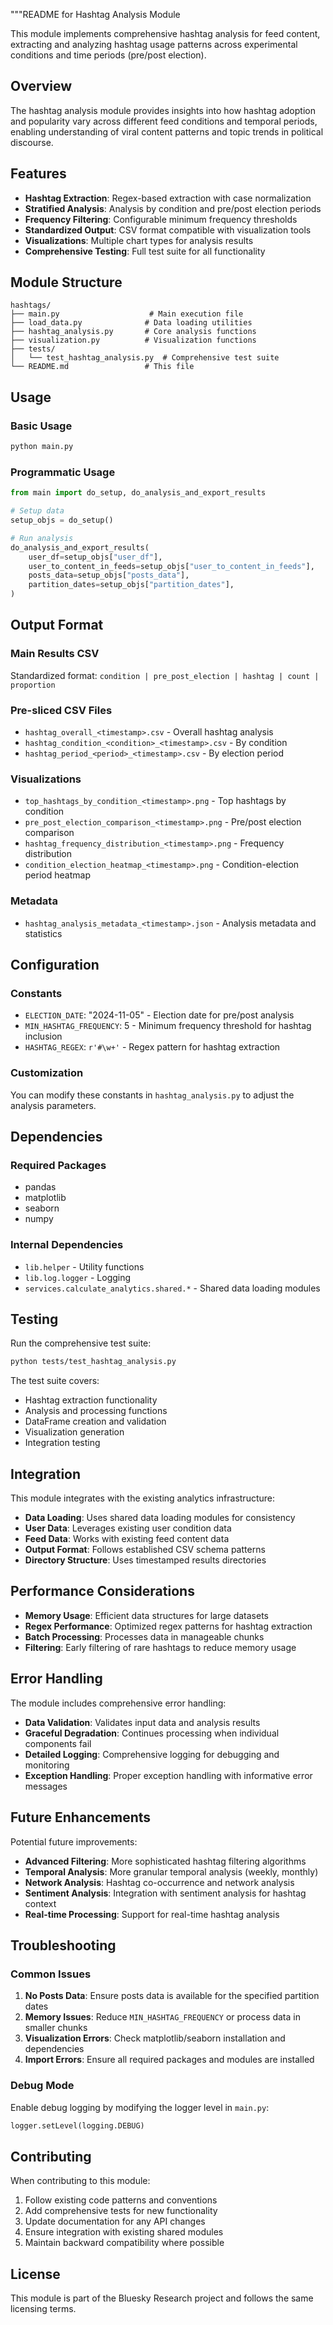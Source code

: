 """README for Hashtag Analysis Module

This module implements comprehensive hashtag analysis for feed content,
extracting and analyzing hashtag usage patterns across experimental 
conditions and time periods (pre/post election).

## Overview

The hashtag analysis module provides insights into how hashtag adoption 
and popularity vary across different feed conditions and temporal periods,
enabling understanding of viral content patterns and topic trends in 
political discourse.

## Features

- **Hashtag Extraction**: Regex-based extraction with case normalization
- **Stratified Analysis**: Analysis by condition and pre/post election periods
- **Frequency Filtering**: Configurable minimum frequency thresholds
- **Standardized Output**: CSV format compatible with visualization tools
- **Visualizations**: Multiple chart types for analysis results
- **Comprehensive Testing**: Full test suite for all functionality

## Module Structure

```
hashtags/
├── main.py                    # Main execution file
├── load_data.py              # Data loading utilities
├── hashtag_analysis.py       # Core analysis functions
├── visualization.py          # Visualization functions
├── tests/
│   └── test_hashtag_analysis.py  # Comprehensive test suite
└── README.md                 # This file
```

## Usage

### Basic Usage

```bash
python main.py
```

### Programmatic Usage

```python
from main import do_setup, do_analysis_and_export_results

# Setup data
setup_objs = do_setup()

# Run analysis
do_analysis_and_export_results(
    user_df=setup_objs["user_df"],
    user_to_content_in_feeds=setup_objs["user_to_content_in_feeds"],
    posts_data=setup_objs["posts_data"],
    partition_dates=setup_objs["partition_dates"],
)
```

## Output Format

### Main Results CSV
Standardized format: `condition | pre_post_election | hashtag | count | proportion`

### Pre-sliced CSV Files
- `hashtag_overall_<timestamp>.csv` - Overall hashtag analysis
- `hashtag_condition_<condition>_<timestamp>.csv` - By condition
- `hashtag_period_<period>_<timestamp>.csv` - By election period

### Visualizations
- `top_hashtags_by_condition_<timestamp>.png` - Top hashtags by condition
- `pre_post_election_comparison_<timestamp>.png` - Pre/post election comparison
- `hashtag_frequency_distribution_<timestamp>.png` - Frequency distribution
- `condition_election_heatmap_<timestamp>.png` - Condition-election period heatmap

### Metadata
- `hashtag_analysis_metadata_<timestamp>.json` - Analysis metadata and statistics

## Configuration

### Constants
- `ELECTION_DATE`: "2024-11-05" - Election date for pre/post analysis
- `MIN_HASHTAG_FREQUENCY`: 5 - Minimum frequency threshold for hashtag inclusion
- `HASHTAG_REGEX`: `r'#\w+'` - Regex pattern for hashtag extraction

### Customization
You can modify these constants in `hashtag_analysis.py` to adjust the analysis parameters.

## Dependencies

### Required Packages
- pandas
- matplotlib
- seaborn
- numpy

### Internal Dependencies
- `lib.helper` - Utility functions
- `lib.log.logger` - Logging
- `services.calculate_analytics.shared.*` - Shared data loading modules

## Testing

Run the comprehensive test suite:

```bash
python tests/test_hashtag_analysis.py
```

The test suite covers:
- Hashtag extraction functionality
- Analysis and processing functions
- DataFrame creation and validation
- Visualization generation
- Integration testing

## Integration

This module integrates with the existing analytics infrastructure:

- **Data Loading**: Uses shared data loading modules for consistency
- **User Data**: Leverages existing user condition data
- **Feed Data**: Works with existing feed content data
- **Output Format**: Follows established CSV schema patterns
- **Directory Structure**: Uses timestamped results directories

## Performance Considerations

- **Memory Usage**: Efficient data structures for large datasets
- **Regex Performance**: Optimized regex patterns for hashtag extraction
- **Batch Processing**: Processes data in manageable chunks
- **Filtering**: Early filtering of rare hashtags to reduce memory usage

## Error Handling

The module includes comprehensive error handling:

- **Data Validation**: Validates input data and analysis results
- **Graceful Degradation**: Continues processing when individual components fail
- **Detailed Logging**: Comprehensive logging for debugging and monitoring
- **Exception Handling**: Proper exception handling with informative error messages

## Future Enhancements

Potential future improvements:

- **Advanced Filtering**: More sophisticated hashtag filtering algorithms
- **Temporal Analysis**: More granular temporal analysis (weekly, monthly)
- **Network Analysis**: Hashtag co-occurrence and network analysis
- **Sentiment Analysis**: Integration with sentiment analysis for hashtag context
- **Real-time Processing**: Support for real-time hashtag analysis

## Troubleshooting

### Common Issues

1. **No Posts Data**: Ensure posts data is available for the specified partition dates
2. **Memory Issues**: Reduce `MIN_HASHTAG_FREQUENCY` or process data in smaller chunks
3. **Visualization Errors**: Check matplotlib/seaborn installation and dependencies
4. **Import Errors**: Ensure all required packages and modules are installed

### Debug Mode

Enable debug logging by modifying the logger level in `main.py`:

```python
logger.setLevel(logging.DEBUG)
```

## Contributing

When contributing to this module:

1. Follow existing code patterns and conventions
2. Add comprehensive tests for new functionality
3. Update documentation for any API changes
4. Ensure integration with existing shared modules
5. Maintain backward compatibility where possible

## License

This module is part of the Bluesky Research project and follows the same licensing terms.
